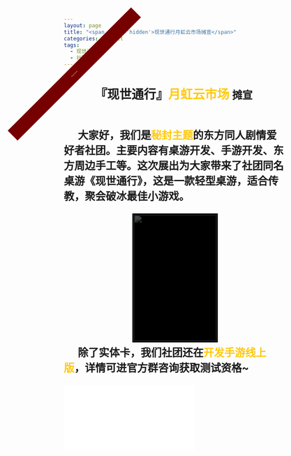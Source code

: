 ```yaml
---
layout: page
title: "<span class='hidden'>现世通行月虹云市场摊宣</span>"
categories: default
tags: 
  - 现世通行	
  - 社团简介
---
```


<style>
.hidden{display: none;}
.title {text-align: center; }
.strong1 {font-style: normal; color: #ffc90b; }
.para { font-size: 1.5rem; font-weight: bold; }
.para .start {display: inline-block; width:2rem;}
.work1 {width: 100%; height: 20rem;}


#top{width:100%;height:139px;float:left;background:url(images/top.jpg) no-repeat center;position:relative;}

#top .small{width:634px;height:56px;position:absolute;top:56px;left:50%;display:inline;margin:0 0 0 -310px;}

#top .small ul{margin:0;padding:0px;}

#top .small li{width:65px;height:48px;float:left;border:1px solid #000;display:inline;margin:3px 0 0 3px;padding:0px;filter:alpha(opacity=40);opacity:0.4;cursor:pointer;}

#top .small li.hove{filter:alpha(opacity=100);opacity:1;}

#box{width:100%;height:300px;float:left;background:url(images/banna.jpg) no-repeat center;overflow:hidden;position:relative;}

#box .bg{width:100%;height:290px;background:#000;filter:alpha(opacity=70); opacity:0.7; position:absolute; top:132px; left:0px;}

#list{width:1004px;height:446px;position:absolute;top:0px;left:50%;display:inline;margin-left:-502px;}

#list ul {margin:0px;padding:0px; float:left;}

#list li{width:100px;border:3px solid #000;position:absolute;list-style-type:none;overflow:hidden;cursor:pointer;}

#list li img{width:100%;height:100%;vertical-align:top;}

#list li div{width:100%;height:100%;background:#000;filter:alpha(opacity=70); opacity:0.7; position:absolute; z-index:1; top:0px; left:0px;}

#list li .b_tit{width:100%;height:80px;position:absolute; z-index:1; bottom:-100%; left:0px;margin:0px;padding:0px;}

#list li .opacity{width:100%;height:80px;background:#000;filter:alpha(opacity=80); opacity:0.8; position:absolute; z-index:1; bottom:0px; left:0px;}

#list li .tit{width:98%;height:80px;padding:0 10px;position:absolute; z-index:2; bottom:0px; left:0px;}

#list li .tit span{width:100%;height:30px;font-weight:normal;float:left;text-align:left;line-height:30px;color:#fff;border-bottom:1px solid #2f2f2c;margin:0px;padding:0px;}

#list li .tit span em{color:#ba0707;font-style:normal;float:none;}

#list li .tit em{color:#fff;line-height:25px;float:left;margin:0px;padding:5px 0;font-style:normal;}

#list a{width:39px;height:80px;background:url(images/btn.png) no-repeat;text-decoration:none;position:absolute;z-index:20;top:190px;}

#list a.prev{background-position:0 0; left:-54px;}

#list a.next{background-position:-39px 0; right:-100px;}

#bottom{width:100%;height:200px;float:left;background:url(images/bottom.jpg) no-repeat center;position:relative;}

#bottom .title{width:100%;height:60px;line-height:60px;color:#fff;text-align:center;position:absolute;left:0px;bottom:0px;font-family:Verdana;}

#bottom .title a{background:#666666;text-decoration:none;color:#fff; padding:3px 5px;}

article.post {overflow: hidden;}
.tips {
   height: 2rem;
    width: 25rem;
    background: #760000; color: white;
    position: absolute;
    transform: rotate(-45deg);
    left: -11rem;
    top: -1rem;
    text-align: center;
    line-height: 2rem; font-size: .17rem;: 
}

</style>

<div style="height: 0px; position: relative">
<div class="tips">2021年12月11日</div>
</div>

<header class="post-header">
<h1 class='post-title'>『现世通行』<i class='strong1'>月虹云市场</i>   <small>摊宣</small></h1>
</header>

<p class='para'><i class='start'></i>大家好，我们是<i class='strong1'>秘封主题</i>的东方同人剧情爱好者社团。主要内容有桌游开发、手游开发、东方周边手工等。这次展出为大家带来了社团同名桌游《现世通行》，这是一款轻型桌游，适合传教，聚会破冰最佳小游戏。</p>

<div id="top" style='display: none;'>
	<div class="small">
    	<ul>
        	<li class="" style="opacity: 0.4;"><img src="./images/01.jpg"></li>
            <li class="" style="opacity: 0.4;"><img src="./images/02.jpg"></li>
            <li style="opacity: 0.4;" class=""><img src="./images/03.jpg"></li>
            <li style="opacity: 0.4;" class=""><img src="./images/04.jpg"></li>
            <li style="opacity: 0.4;" class=""><img src="./images/05.jpg"></li>
            <li style="opacity: 1;" class="hove"><img src="./images/06.jpg"></li>
            <li style="opacity: 0.4;" class=""><img src="./images/07.jpg"></li>
            <li style="opacity: 0.4;" class=""><img src="./images/08.jpg"></li>
            <li style="opacity: 0.4;" class=""><img src="./images/09.jpg"></li>
        </ul>
    </div>
</div>
<div id='box'>
<div id="list">
        <ul>
            <li style="width: 190px; height: 290px; top: 0px; left: 407px; z-index: 6;" class="">
                <img src="https://static-yz-cdn.c-t.work/QN_FOG_cowtransfer-file-ef74097b-d302-4c2b-937c-d398127aeba4%252FTX.jpg?t-s=eyJ0eXAiOiJKV1QiLCJhbGciOiJIUzI1NiJ9.eyJndWlkK3RpbWVzdGFtcCI6Imlsb3ZlY293dHJhbnNmZXIyMDIxXzE2Mzg1NzkxOTI4NzAifQ.uN5Tfh84zFkx5yN23oj-B2pdGGgk4MPIFHNZjVrw9hM&t-c=eyJ0eXAiOiJKV1QiLCJhbGciOiJIUzI1NiJ9.eyJndWlkK3RpbWVzdGFtcCI6IjIwMjF8MTJ8NHw4In0.zxHBtSl4JO_yqclUdA48uwMT1ESTujhf8x6Te5_F5bshttps://static-yz-cdn.c-t.work/QN_FOG_cowtransfer-file-ef74097b-d302-4c2b-937c-d398127aeba4%252FTX.jpg?t-s=eyJ0eXAiOiJKV1QiLCJhbGciOiJIUzI1NiJ9.eyJndWlkK3RpbWVzdGFtcCI6Imlsb3ZlY293dHJhbnNmZXIyMDIxXzE2Mzg1NzkxOTI4NzAifQ.uN5Tfh84zFkx5yN23oj-B2pdGGgk4MPIFHNZjVrw9hM&t-c=eyJ0eXAiOiJKV1QiLCJhbGciOiJIUzI1NiJ9.eyJndWlkK3RpbWVzdGFtcCI6IjIwMjF8MTJ8NHw4In0.zxHBtSl4JO_yqclUdA48uwMT1ESTujhf8x6Te5_F5bs&user=38be7746-59c9-4f54-992f-49f81d1dce0e&ut=0&rt=0&rk=ff_515b8b2e-5f4d-4030-a5b0-28f30550de31&owner=38be7746-59c9-4f54-992f-49f81d1dce0e&tid=5facbf61-4adb-4f3b-8097-06616eb7daf1&batch=1638579192845&attname=TX.jpg">
                <div style="opacity: 0.75;"></div>
                <p class="b_tit" style="bottom: -120px;">
                    <span class="opacity"></span>
                    <span class="tit">
                        <span>通行</span>
                        <em>通行异变，需要城管的帮助才能解除，否则将被通行出幻想乡</em>
                    </span>
                </p>
            </li>
            <li style="width: 190px; height: 290px; top: 0px; left: 407px; z-index: 4;" class="">
                <img src="https://static-yz-cdn.c-t.work/QN_FOG_cowtransfer-file-3f610575-d0ac-4f2b-a125-a300b1af3101%252FCG.jpg?t-s=eyJ0eXAiOiJKV1QiLCJhbGciOiJIUzI1NiJ9.eyJndWlkK3RpbWVzdGFtcCI6Imlsb3ZlY293dHJhbnNmZXIyMDIxXzE2Mzg1NzkyNjY2NjgifQ.zHQrEAa03SXp_BUd7pbEIAIr4IZlMso17jmYaW_RRBg&t-c=eyJ0eXAiOiJKV1QiLCJhbGciOiJIUzI1NiJ9.eyJndWlkK3RpbWVzdGFtcCI6IjIwMjF8MTJ8NHw4In0.zxHBtSl4JO_yqclUdA48uwMT1ESTujhf8x6Te5_F5bshttps://static-yz-cdn.c-t.work/QN_FOG_cowtransfer-file-3f610575-d0ac-4f2b-a125-a300b1af3101%252FCG.jpg?t-s=eyJ0eXAiOiJKV1QiLCJhbGciOiJIUzI1NiJ9.eyJndWlkK3RpbWVzdGFtcCI6Imlsb3ZlY293dHJhbnNmZXIyMDIxXzE2Mzg1NzkyNjY2NjgifQ.zHQrEAa03SXp_BUd7pbEIAIr4IZlMso17jmYaW_RRBg&t-c=eyJ0eXAiOiJKV1QiLCJhbGciOiJIUzI1NiJ9.eyJndWlkK3RpbWVzdGFtcCI6IjIwMjF8MTJ8NHw4In0.zxHBtSl4JO_yqclUdA48uwMT1ESTujhf8x6Te5_F5bs&user=38be7746-59c9-4f54-992f-49f81d1dce0e&ut=0&rt=0&rk=ff_8c6a929d-54a4-4906-95bb-0c43d5d4c5a7&owner=38be7746-59c9-4f54-992f-49f81d1dce0e&tid=84651c49-90ab-4878-9c37-06f88aa6f452&batch=1638579266625&attname=CG.jpg">
                <div style="opacity: 0.75;"></div>
                <p class="b_tit">
                    <span class="opacity"></span>
                    <span class="tit">
                        <span>城管</span>
                        <em>悬赏：6千万（阿拉巴斯坦事件）→1亿2000万（司法岛事件）</em>
                    </span>
                </p>
            </li>
            <li style="width: 190px; height: 290px; top: 0px; left: 407px; z-index: 2;" class="">
                <img src="https://static-yz-cdn.c-t.work/QN_FOG_cowtransfer-file-0d668249-1c38-4ad0-b6e0-59d9acb546b4%252FCD.jpg?t-s=eyJ0eXAiOiJKV1QiLCJhbGciOiJIUzI1NiJ9.eyJndWlkK3RpbWVzdGFtcCI6Imlsb3ZlY293dHJhbnNmZXIyMDIxXzE2Mzg1NzkzMjEzMzEifQ.j4YDgi1Y6OqhSpHNz_Vnd-3CmSv4rZ9umMC85CqIZvM&t-c=eyJ0eXAiOiJKV1QiLCJhbGciOiJIUzI1NiJ9.eyJndWlkK3RpbWVzdGFtcCI6IjIwMjF8MTJ8NHw4In0.zxHBtSl4JO_yqclUdA48uwMT1ESTujhf8x6Te5_F5bshttps://static-yz-cdn.c-t.work/QN_FOG_cowtransfer-file-0d668249-1c38-4ad0-b6e0-59d9acb546b4%252FCD.jpg?t-s=eyJ0eXAiOiJKV1QiLCJhbGciOiJIUzI1NiJ9.eyJndWlkK3RpbWVzdGFtcCI6Imlsb3ZlY293dHJhbnNmZXIyMDIxXzE2Mzg1NzkzMjEzMzEifQ.j4YDgi1Y6OqhSpHNz_Vnd-3CmSv4rZ9umMC85CqIZvM&t-c=eyJ0eXAiOiJKV1QiLCJhbGciOiJIUzI1NiJ9.eyJndWlkK3RpbWVzdGFtcCI6IjIwMjF8MTJ8NHw4In0.zxHBtSl4JO_yqclUdA48uwMT1ESTujhf8x6Te5_F5bs&user=38be7746-59c9-4f54-992f-49f81d1dce0e&ut=0&rt=0&rk=ff_1d6a5828-d247-402a-af1e-30951b405b24&owner=38be7746-59c9-4f54-992f-49f81d1dce0e&tid=e73d5fc9-6102-448e-9efb-9193d44e8dcc&batch=1638579321306&attname=CD.jpg">
                <div style="opacity: 0.75;"></div>
                <p class="b_tit" style="bottom: -120px; ">
                    <span class="opacity"></span>
                    <span class="tit">
                        <span>抽底</span>
                        <span>悬赏：1600万（司法岛事件）</span>
                    </span>
                </p>
            </li>
            <li style="width: 190px; height: 290px; top: 0px; left: 407px;z-index: 2;" class="">
                <img src="https://static-yz-cdn.c-t.work/QN_FOG_cowtransfer-file-96cc1fc3-1fac-422f-86a2-24e7610ac3a6%252FCL.jpg?t-s=eyJ0eXAiOiJKV1QiLCJhbGciOiJIUzI1NiJ9.eyJndWlkK3RpbWVzdGFtcCI6Imlsb3ZlY293dHJhbnNmZXIyMDIxXzE2Mzg1NzkzNDU2OTAifQ.ExIAfEI5Hz1tfXT3aE9K4p8twchYcJVGTNE6jiFVia4&t-c=eyJ0eXAiOiJKV1QiLCJhbGciOiJIUzI1NiJ9.eyJndWlkK3RpbWVzdGFtcCI6IjIwMjF8MTJ8NHw4In0.zxHBtSl4JO_yqclUdA48uwMT1ESTujhf8x6Te5_F5bshttps://static-yz-cdn.c-t.work/QN_FOG_cowtransfer-file-96cc1fc3-1fac-422f-86a2-24e7610ac3a6%252FCL.jpg?t-s=eyJ0eXAiOiJKV1QiLCJhbGciOiJIUzI1NiJ9.eyJndWlkK3RpbWVzdGFtcCI6Imlsb3ZlY293dHJhbnNmZXIyMDIxXzE2Mzg1NzkzNDU2OTAifQ.ExIAfEI5Hz1tfXT3aE9K4p8twchYcJVGTNE6jiFVia4&t-c=eyJ0eXAiOiJKV1QiLCJhbGciOiJIUzI1NiJ9.eyJndWlkK3RpbWVzdGFtcCI6IjIwMjF8MTJ8NHw4In0.zxHBtSl4JO_yqclUdA48uwMT1ESTujhf8x6Te5_F5bs&user=38be7746-59c9-4f54-992f-49f81d1dce0e&ut=0&rt=0&rk=ff_66dc8fc6-3568-4fad-9e6e-82580addfde2&owner=38be7746-59c9-4f54-992f-49f81d1dce0e&tid=5b750d46-f1b1-45c3-b8ff-e95f3fc0e12f&batch=1638579345657&attname=CL.jpg">
                <div style="opacity: 0.75;"></div>
                <p class="b_tit" style="bottom: -120px;">
                    <span class="opacity"></span>
                    <span class="tit">
                        <span>重连</span>
                        <em>悬赏：3000万（司法岛事件）</em>
                    </span>
                </p>
            </li>
            <li style="width: 190px; height: 290px; top: 0px; left: 407px;z-index: 4;" class="">
                <img src="https://static-yz-cdn.c-t.work/QN_FOG_cowtransfer-file-d8b5fa51-247a-47ec-8264-2ad33aebf39e%252FJZ4.jpg?t-s=eyJ0eXAiOiJKV1QiLCJhbGciOiJIUzI1NiJ9.eyJndWlkK3RpbWVzdGFtcCI6Imlsb3ZlY293dHJhbnNmZXIyMDIxXzE2Mzg1NzkzODM4MjUifQ.Y8Qr5S-s8yYu0xmQHh0beS3yvkef6nI7C5pYW8QthcM&t-c=eyJ0eXAiOiJKV1QiLCJhbGciOiJIUzI1NiJ9.eyJndWlkK3RpbWVzdGFtcCI6IjIwMjF8MTJ8NHw4In0.zxHBtSl4JO_yqclUdA48uwMT1ESTujhf8x6Te5_F5bshttps://static-yz-cdn.c-t.work/QN_FOG_cowtransfer-file-d8b5fa51-247a-47ec-8264-2ad33aebf39e%252FJZ4.jpg?t-s=eyJ0eXAiOiJKV1QiLCJhbGciOiJIUzI1NiJ9.eyJndWlkK3RpbWVzdGFtcCI6Imlsb3ZlY293dHJhbnNmZXIyMDIxXzE2Mzg1NzkzODM4MjUifQ.Y8Qr5S-s8yYu0xmQHh0beS3yvkef6nI7C5pYW8QthcM&t-c=eyJ0eXAiOiJKV1QiLCJhbGciOiJIUzI1NiJ9.eyJndWlkK3RpbWVzdGFtcCI6IjIwMjF8MTJ8NHw4In0.zxHBtSl4JO_yqclUdA48uwMT1ESTujhf8x6Te5_F5bs&user=38be7746-59c9-4f54-992f-49f81d1dce0e&ut=0&rt=0&rk=ff_94cab4fe-b0ad-48ab-8312-e758dc4e5ae9&owner=38be7746-59c9-4f54-992f-49f81d1dce0e&tid=4284294e-725a-445f-a181-e0f5096f9ae7&batch=1638579383800&attname=JZ4.jpg">
                <div style="opacity: 0.75;"></div>
                <p class="b_tit" style="bottom: -120px; ">
                    <span class="opacity"></span>
                    <span class="tit">
                        <span>香吉士<em>&nbsp;&nbsp;&nbsp;&nbsp;草帽海贼团【厨师】</em></span>
                        <em>悬赏：7700万（司法岛事件）</em>
                    </span>
                </p>
            </li>
            <li style="width: 190px; height: 290px; top: 0px; left: 407px; z-index: 6;" class="">
                <img src="https://static-yz-cdn.c-t.work/QN_FOG_cowtransfer-file-2ef7c07d-7f6e-4c80-bfcd-09f8248478ef%252FLG.jpg?t-s=eyJ0eXAiOiJKV1QiLCJhbGciOiJIUzI1NiJ9.eyJndWlkK3RpbWVzdGFtcCI6Imlsb3ZlY293dHJhbnNmZXIyMDIxXzE2Mzg1Nzk0MDkwNzEifQ.YcUp4H8RroB39qjirMjb8119RZSLulVaBp6A-KnkN-s&t-c=eyJ0eXAiOiJKV1QiLCJhbGciOiJIUzI1NiJ9.eyJndWlkK3RpbWVzdGFtcCI6IjIwMjF8MTJ8NHw4In0.zxHBtSl4JO_yqclUdA48uwMT1ESTujhf8x6Te5_F5bshttps://static-yz-cdn.c-t.work/QN_FOG_cowtransfer-file-2ef7c07d-7f6e-4c80-bfcd-09f8248478ef%252FLG.jpg?t-s=eyJ0eXAiOiJKV1QiLCJhbGciOiJIUzI1NiJ9.eyJndWlkK3RpbWVzdGFtcCI6Imlsb3ZlY293dHJhbnNmZXIyMDIxXzE2Mzg1Nzk0MDkwNzEifQ.YcUp4H8RroB39qjirMjb8119RZSLulVaBp6A-KnkN-s&t-c=eyJ0eXAiOiJKV1QiLCJhbGciOiJIUzI1NiJ9.eyJndWlkK3RpbWVzdGFtcCI6IjIwMjF8MTJ8NHw4In0.zxHBtSl4JO_yqclUdA48uwMT1ESTujhf8x6Te5_F5bs&user=38be7746-59c9-4f54-992f-49f81d1dce0e&ut=0&rt=0&rk=ff_44d1eae2-ddca-46bc-8669-74d41e449bf5&owner=38be7746-59c9-4f54-992f-49f81d1dce0e&tid=762f6da2-40b4-4035-8fe5-0b0df4d9c330&batch=1638579409047&attname=LG.jpg">
                <div style="opacity: 0.75;"></div>
                <p class="b_tit" style="bottom: -120px;">
                    <span class="opacity"></span>
                    <span class="tit">
                        <span>托尼托尼·乔巴<em>&nbsp;&nbsp;&nbsp;&nbsp;草帽海贼团【船医】</em></span>
                        <em>恶魔果实：动物系人人果实<br>悬赏：50贝利（司法岛事件）</em>
                    </span>
                </p>
            </li>
            <li style="width: 190px; height: 290px; top: 0px; left: 407px; z-index: 8;" class="">
                <img src="https://static-yz-cdn.c-t.work/QN_FOG_cowtransfer-file-b049bc19-c12e-4989-9574-c3d65ddac596%252FQY.jpg?t-s=eyJ0eXAiOiJKV1QiLCJhbGciOiJIUzI1NiJ9.eyJndWlkK3RpbWVzdGFtcCI6Imlsb3ZlY293dHJhbnNmZXIyMDIxXzE2Mzg1Nzk0MzU2OTQifQ.zaWl7jVmCDB-HBLoAgfeWQUArEEhKgDksxu8CaGN2Ow&t-c=eyJ0eXAiOiJKV1QiLCJhbGciOiJIUzI1NiJ9.eyJndWlkK3RpbWVzdGFtcCI6IjIwMjF8MTJ8NHw4In0.zxHBtSl4JO_yqclUdA48uwMT1ESTujhf8x6Te5_F5bshttps://static-yz-cdn.c-t.work/QN_FOG_cowtransfer-file-b049bc19-c12e-4989-9574-c3d65ddac596%252FQY.jpg?t-s=eyJ0eXAiOiJKV1QiLCJhbGciOiJIUzI1NiJ9.eyJndWlkK3RpbWVzdGFtcCI6Imlsb3ZlY293dHJhbnNmZXIyMDIxXzE2Mzg1Nzk0MzU2OTQifQ.zaWl7jVmCDB-HBLoAgfeWQUArEEhKgDksxu8CaGN2Ow&t-c=eyJ0eXAiOiJKV1QiLCJhbGciOiJIUzI1NiJ9.eyJndWlkK3RpbWVzdGFtcCI6IjIwMjF8MTJ8NHw4In0.zxHBtSl4JO_yqclUdA48uwMT1ESTujhf8x6Te5_F5bs&user=38be7746-59c9-4f54-992f-49f81d1dce0e&ut=0&rt=0&rk=ff_418324c4-0fd9-4d80-a01a-f75d8e5f1260&owner=38be7746-59c9-4f54-992f-49f81d1dce0e&tid=89ffd56f-61e8-4d44-a0a4-df0e449c8593&batch=1638579435669&attname=QY.jpg">
                <div style="opacity: 0.75;"></div>
                <p class="b_tit" style="bottom: -120px;">
                    <span class="opacity"></span>
                    <span class="tit">
                        <span>弗兰奇<em>&nbsp;&nbsp;&nbsp;&nbsp;草帽海贼团【船匠】</em></span>
                        <em>悬赏：2900万贝利（司法岛事件）</em>
                    </span>
                </p>
            </li>
            <li style="width: 190px; height: 290px; top: 0px; left: 407px;z-index: 10;" class="hove">
                <img src="https://static-yz-cdn.c-t.work/QN_FOG_cowtransfer-file-1b722d5a-82e3-46bc-9f41-96f52da9ba91%252FNZ.jpg?t-s=eyJ0eXAiOiJKV1QiLCJhbGciOiJIUzI1NiJ9.eyJndWlkK3RpbWVzdGFtcCI6Imlsb3ZlY293dHJhbnNmZXIyMDIxXzE2Mzg1Nzk0NjM0MzEifQ.IHypo1wq9MbBWzBD0wP5HJF6_xaWXUyFnS30yufnl1M&t-c=eyJ0eXAiOiJKV1QiLCJhbGciOiJIUzI1NiJ9.eyJndWlkK3RpbWVzdGFtcCI6IjIwMjF8MTJ8NHw4In0.zxHBtSl4JO_yqclUdA48uwMT1ESTujhf8x6Te5_F5bshttps://static-yz-cdn.c-t.work/QN_FOG_cowtransfer-file-1b722d5a-82e3-46bc-9f41-96f52da9ba91%252FNZ.jpg?t-s=eyJ0eXAiOiJKV1QiLCJhbGciOiJIUzI1NiJ9.eyJndWlkK3RpbWVzdGFtcCI6Imlsb3ZlY293dHJhbnNmZXIyMDIxXzE2Mzg1Nzk0NjM0MzEifQ.IHypo1wq9MbBWzBD0wP5HJF6_xaWXUyFnS30yufnl1M&t-c=eyJ0eXAiOiJKV1QiLCJhbGciOiJIUzI1NiJ9.eyJndWlkK3RpbWVzdGFtcCI6IjIwMjF8MTJ8NHw4In0.zxHBtSl4JO_yqclUdA48uwMT1ESTujhf8x6Te5_F5bs&user=38be7746-59c9-4f54-992f-49f81d1dce0e&ut=0&rt=0&rk=ff_3b85aee4-7cfc-4735-8c19-55f7cee5512d&owner=38be7746-59c9-4f54-992f-49f81d1dce0e&tid=1f4efa8d-5900-43cd-b1cd-9a07397036dd&batch=1638579463395&attname=NZ.jpg">
                <div></div>
                <p class="b_tit" style="bottom: -120px;">
                    <span class="opacity"></span>
                    <span class="tit">
                        <span>布鲁克<em>&nbsp;&nbsp;&nbsp;&nbsp;草帽海贼团【音乐家】</em></span>
                        <em>恶魔果实：超人系黄泉果实<br>悬赏：3300万贝利</em>
                    </span>
                </p>
            </li>
            <li style="width: 190px; height: 290px; top: 0px; left: 407px;z-index: 8;" class="">
                <img src="https://static-yz-cdn.c-t.work/QN_FOG_cowtransfer-file-4f06db89-446e-4c9e-bc24-d271d0e15cd0%252FCP.jpg?t-s=eyJ0eXAiOiJKV1QiLCJhbGciOiJIUzI1NiJ9.eyJndWlkK3RpbWVzdGFtcCI6Imlsb3ZlY293dHJhbnNmZXIyMDIxXzE2Mzg1Nzk0ODkxNjYifQ.pvli7s72u6OziVvOOTnRDGl9i6HZ6_Dg5oAVfPsbXkc&t-c=eyJ0eXAiOiJKV1QiLCJhbGciOiJIUzI1NiJ9.eyJndWlkK3RpbWVzdGFtcCI6IjIwMjF8MTJ8NHw4In0.zxHBtSl4JO_yqclUdA48uwMT1ESTujhf8x6Te5_F5bshttps://static-yz-cdn.c-t.work/QN_FOG_cowtransfer-file-4f06db89-446e-4c9e-bc24-d271d0e15cd0%252FCP.jpg?t-s=eyJ0eXAiOiJKV1QiLCJhbGciOiJIUzI1NiJ9.eyJndWlkK3RpbWVzdGFtcCI6Imlsb3ZlY293dHJhbnNmZXIyMDIxXzE2Mzg1Nzk0ODkxNjYifQ.pvli7s72u6OziVvOOTnRDGl9i6HZ6_Dg5oAVfPsbXkc&t-c=eyJ0eXAiOiJKV1QiLCJhbGciOiJIUzI1NiJ9.eyJndWlkK3RpbWVzdGFtcCI6IjIwMjF8MTJ8NHw4In0.zxHBtSl4JO_yqclUdA48uwMT1ESTujhf8x6Te5_F5bs&user=38be7746-59c9-4f54-992f-49f81d1dce0e&ut=0&rt=0&rk=ff_164708d3-ff8d-457b-8e9e-1b0c23b178e9&owner=38be7746-59c9-4f54-992f-49f81d1dce0e&tid=0bf49530-b169-43fd-bbca-e4aae69d5fa3&batch=1638579489141&attname=CP.jpg">
                <div></div>
                <p class="b_tit" style="bottom: -120px;">
                    <span class="opacity"></span>
                    <span class="tit">
                        <span>妮可·罗宾<em>&nbsp;&nbsp;&nbsp;&nbsp;草帽海贼团【考古学家】</em></span>
                        <em>恶魔果实：超人系花花果实<br>悬赏：7900万贝利（奥哈拉事件）→8000万贝利（司法岛事件）</em>
                    </span>
                </p>
            </li>
        </ul>
        <a href="javascript:;" class="prev"></a>
        <a href="javascript:;" class="next"></a>
    </div>
</div>

<audio id="sounds"></audio> 

<script>
var audioSource = [
"https://static-yz-cdn.c-t.work/QN_FOG_cowtransfer-file-80f18b95-0494-4bf3-9750-2e8de10fc43b%252F%25E7%2581%25B5%25E6%25A2%25A6%25E6%2597%25A5%25E5%25B8%25B801.wav?t-s=eyJ0eXAiOiJKV1QiLCJhbGciOiJIUzI1NiJ9.eyJndWlkK3RpbWVzdGFtcCI6Imlsb3ZlY293dHJhbnNmZXIyMDIxXzE2Mzg1Nzk1NTM3MzAifQ.bYtM_Dtiq32IjqcKJE4OBsAFa7vhfHoubMhfWTsjnu4&t-c=eyJ0eXAiOiJKV1QiLCJhbGciOiJIUzI1NiJ9.eyJndWlkK3RpbWVzdGFtcCI6IjIwMjF8MTJ8NHw4In0.zxHBtSl4JO_yqclUdA48uwMT1ESTujhf8x6Te5_F5bshttps://static-yz-cdn.c-t.work/QN_FOG_cowtransfer-file-80f18b95-0494-4bf3-9750-2e8de10fc43b%252F%25E7%2581%25B5%25E6%25A2%25A6%25E6%2597%25A5%25E5%25B8%25B801.wav?t-s=eyJ0eXAiOiJKV1QiLCJhbGciOiJIUzI1NiJ9.eyJndWlkK3RpbWVzdGFtcCI6Imlsb3ZlY293dHJhbnNmZXIyMDIxXzE2Mzg1Nzk1NTM3MzAifQ.bYtM_Dtiq32IjqcKJE4OBsAFa7vhfHoubMhfWTsjnu4&t-c=eyJ0eXAiOiJKV1QiLCJhbGciOiJIUzI1NiJ9.eyJndWlkK3RpbWVzdGFtcCI6IjIwMjF8MTJ8NHw4In0.zxHBtSl4JO_yqclUdA48uwMT1ESTujhf8x6Te5_F5bs&user=38be7746-59c9-4f54-992f-49f81d1dce0e&ut=0&rt=0&rk=ff_95b52bb1-5bc1-4889-8f3d-5221bd1b5778&owner=38be7746-59c9-4f54-992f-49f81d1dce0e&tid=5b7df09f-ffbf-4c72-ace9-cee80c4714d0&batch=1638579553706&attname=%E7%81%B5%E6%A2%A6%E6%97%A5%E5%B8%B801.wav",	// 通行
"https://static-yz-cdn.c-t.work/QN_FOG_cowtransfer-file-3ca56a32-fc51-478b-bfc0-7e4ce83b07bd%252F%25E5%259F%258E%25E7%25AE%25A1.wav?t-s=eyJ0eXAiOiJKV1QiLCJhbGciOiJIUzI1NiJ9.eyJndWlkK3RpbWVzdGFtcCI6Imlsb3ZlY293dHJhbnNmZXIyMDIxXzE2Mzg1Nzk1ODI0NDEifQ.BdCwKHVQcd24GwJFi_TgMGSTI9dhCAg5dUzLKOespUQ&t-c=eyJ0eXAiOiJKV1QiLCJhbGciOiJIUzI1NiJ9.eyJndWlkK3RpbWVzdGFtcCI6IjIwMjF8MTJ8NHw4In0.zxHBtSl4JO_yqclUdA48uwMT1ESTujhf8x6Te5_F5bshttps://static-yz-cdn.c-t.work/QN_FOG_cowtransfer-file-3ca56a32-fc51-478b-bfc0-7e4ce83b07bd%252F%25E5%259F%258E%25E7%25AE%25A1.wav?t-s=eyJ0eXAiOiJKV1QiLCJhbGciOiJIUzI1NiJ9.eyJndWlkK3RpbWVzdGFtcCI6Imlsb3ZlY293dHJhbnNmZXIyMDIxXzE2Mzg1Nzk1ODI0NDEifQ.BdCwKHVQcd24GwJFi_TgMGSTI9dhCAg5dUzLKOespUQ&t-c=eyJ0eXAiOiJKV1QiLCJhbGciOiJIUzI1NiJ9.eyJndWlkK3RpbWVzdGFtcCI6IjIwMjF8MTJ8NHw4In0.zxHBtSl4JO_yqclUdA48uwMT1ESTujhf8x6Te5_F5bs&user=38be7746-59c9-4f54-992f-49f81d1dce0e&ut=0&rt=0&rk=ff_459df6e0-7125-4061-8474-36f939ff075d&owner=38be7746-59c9-4f54-992f-49f81d1dce0e&tid=eadfc9ce-bb43-440c-b092-d2c13ab0121f&batch=1638579582416&attname=%E5%9F%8E%E7%AE%A1.wav", // 城管
"https://static-yz-cdn.c-t.work/QN_FOG_cowtransfer-file-09fea073-622c-469e-8852-56c959445528%252F%25E6%258A%25BD%25E5%25BA%2595.wav?t-s=eyJ0eXAiOiJKV1QiLCJhbGciOiJIUzI1NiJ9.eyJndWlkK3RpbWVzdGFtcCI6Imlsb3ZlY293dHJhbnNmZXIyMDIxXzE2Mzg1Nzk2MjEwMjYifQ.BzIgA0QnUy9K3CzW_DCTYGRizabTnxNf0dfmbND062o&t-c=eyJ0eXAiOiJKV1QiLCJhbGciOiJIUzI1NiJ9.eyJndWlkK3RpbWVzdGFtcCI6IjIwMjF8MTJ8NHw5In0.K1OZOiusdbjbkr-rkvP9NptogDz-ZyDk5w7RyMGh00khttps://static-yz-cdn.c-t.work/QN_FOG_cowtransfer-file-09fea073-622c-469e-8852-56c959445528%252F%25E6%258A%25BD%25E5%25BA%2595.wav?t-s=eyJ0eXAiOiJKV1QiLCJhbGciOiJIUzI1NiJ9.eyJndWlkK3RpbWVzdGFtcCI6Imlsb3ZlY293dHJhbnNmZXIyMDIxXzE2Mzg1Nzk2MjEwMjYifQ.BzIgA0QnUy9K3CzW_DCTYGRizabTnxNf0dfmbND062o&t-c=eyJ0eXAiOiJKV1QiLCJhbGciOiJIUzI1NiJ9.eyJndWlkK3RpbWVzdGFtcCI6IjIwMjF8MTJ8NHw5In0.K1OZOiusdbjbkr-rkvP9NptogDz-ZyDk5w7RyMGh00k&user=38be7746-59c9-4f54-992f-49f81d1dce0e&ut=0&rt=0&rk=ff_bf367f2d-2a6b-4eb2-a7ea-592e580a962b&owner=38be7746-59c9-4f54-992f-49f81d1dce0e&tid=5409df9e-f21a-476e-98d0-b123f2cc39e3&batch=1638579621002&attname=%E6%8A%BD%E5%BA%95.wav", // 抽底
"https://static-yz-cdn.c-t.work/QN_FOG_cowtransfer-file-da4102ee-f57d-45ce-8e8f-0892ec952da9%252F%25E9%2587%258D%25E8%25BF%259E.wav?t-s=eyJ0eXAiOiJKV1QiLCJhbGciOiJIUzI1NiJ9.eyJndWlkK3RpbWVzdGFtcCI6Imlsb3ZlY293dHJhbnNmZXIyMDIxXzE2Mzg1Nzk2NTA1NTIifQ.BY1gsIMMzoQKPEVs8rBoBhh37pyltc0Cj3m4P5fFFA8&t-c=eyJ0eXAiOiJKV1QiLCJhbGciOiJIUzI1NiJ9.eyJndWlkK3RpbWVzdGFtcCI6IjIwMjF8MTJ8NHw5In0.K1OZOiusdbjbkr-rkvP9NptogDz-ZyDk5w7RyMGh00khttps://static-yz-cdn.c-t.work/QN_FOG_cowtransfer-file-da4102ee-f57d-45ce-8e8f-0892ec952da9%252F%25E9%2587%258D%25E8%25BF%259E.wav?t-s=eyJ0eXAiOiJKV1QiLCJhbGciOiJIUzI1NiJ9.eyJndWlkK3RpbWVzdGFtcCI6Imlsb3ZlY293dHJhbnNmZXIyMDIxXzE2Mzg1Nzk2NTA1NTIifQ.BY1gsIMMzoQKPEVs8rBoBhh37pyltc0Cj3m4P5fFFA8&t-c=eyJ0eXAiOiJKV1QiLCJhbGciOiJIUzI1NiJ9.eyJndWlkK3RpbWVzdGFtcCI6IjIwMjF8MTJ8NHw5In0.K1OZOiusdbjbkr-rkvP9NptogDz-ZyDk5w7RyMGh00k&user=38be7746-59c9-4f54-992f-49f81d1dce0e&ut=0&rt=0&rk=ff_ddcb96fb-9130-4d62-a622-1b52c96bc989&owner=38be7746-59c9-4f54-992f-49f81d1dce0e&tid=e2438eb2-47f6-4be9-a692-fb2eb1aa0643&batch=1638579650516&attname=%E9%87%8D%E8%BF%9E.wav", // 重连
"https://static-yz-cdn.c-t.work/QN_FOG_cowtransfer-file-7e46fada-6b86-407f-a18f-a10c8b56539f%252F%25E6%2595%2599%25E4%25B8%25BB.wav?t-s=eyJ0eXAiOiJKV1QiLCJhbGciOiJIUzI1NiJ9.eyJndWlkK3RpbWVzdGFtcCI6Imlsb3ZlY293dHJhbnNmZXIyMDIxXzE2Mzg1Nzk2Nzk2MTgifQ.MIBQq0aSgrviodzCcUiB3zCzFXrnchcwEwrvnMsrVyo&t-c=eyJ0eXAiOiJKV1QiLCJhbGciOiJIUzI1NiJ9.eyJndWlkK3RpbWVzdGFtcCI6IjIwMjF8MTJ8NHw5In0.K1OZOiusdbjbkr-rkvP9NptogDz-ZyDk5w7RyMGh00khttps://static-yz-cdn.c-t.work/QN_FOG_cowtransfer-file-7e46fada-6b86-407f-a18f-a10c8b56539f%252F%25E6%2595%2599%25E4%25B8%25BB.wav?t-s=eyJ0eXAiOiJKV1QiLCJhbGciOiJIUzI1NiJ9.eyJndWlkK3RpbWVzdGFtcCI6Imlsb3ZlY293dHJhbnNmZXIyMDIxXzE2Mzg1Nzk2Nzk2MTgifQ.MIBQq0aSgrviodzCcUiB3zCzFXrnchcwEwrvnMsrVyo&t-c=eyJ0eXAiOiJKV1QiLCJhbGciOiJIUzI1NiJ9.eyJndWlkK3RpbWVzdGFtcCI6IjIwMjF8MTJ8NHw5In0.K1OZOiusdbjbkr-rkvP9NptogDz-ZyDk5w7RyMGh00k&user=38be7746-59c9-4f54-992f-49f81d1dce0e&ut=0&rt=0&rk=ff_e926ddc2-7e27-40d3-ae93-ecfc052043c1&owner=38be7746-59c9-4f54-992f-49f81d1dce0e&tid=fa147e24-0121-489a-8d9a-430eb40b90d1&batch=1638579679593&attname=%E6%95%99%E4%B8%BB.wav", // 教主
"https://static-yz-cdn.c-t.work/QN_FOG_cowtransfer-file-dd823d58-c97f-41ea-9f6e-63964cc87ab7%252F12%25E6%2581%258B%25E6%2581%258B%25E8%25B7%25AF%25E8%25BF%25871.wav?t-s=eyJ0eXAiOiJKV1QiLCJhbGciOiJIUzI1NiJ9.eyJndWlkK3RpbWVzdGFtcCI6Imlsb3ZlY293dHJhbnNmZXIyMDIxXzE2Mzg1Nzk3MDI1NzgifQ.NcMJAh8QGwpGNAneO8c87VX8Yg2NqfhFIlgK7IqHIy8&t-c=eyJ0eXAiOiJKV1QiLCJhbGciOiJIUzI1NiJ9.eyJndWlkK3RpbWVzdGFtcCI6IjIwMjF8MTJ8NHw5In0.K1OZOiusdbjbkr-rkvP9NptogDz-ZyDk5w7RyMGh00khttps://static-yz-cdn.c-t.work/QN_FOG_cowtransfer-file-dd823d58-c97f-41ea-9f6e-63964cc87ab7%252F12%25E6%2581%258B%25E6%2581%258B%25E8%25B7%25AF%25E8%25BF%25871.wav?t-s=eyJ0eXAiOiJKV1QiLCJhbGciOiJIUzI1NiJ9.eyJndWlkK3RpbWVzdGFtcCI6Imlsb3ZlY293dHJhbnNmZXIyMDIxXzE2Mzg1Nzk3MDI1NzgifQ.NcMJAh8QGwpGNAneO8c87VX8Yg2NqfhFIlgK7IqHIy8&t-c=eyJ0eXAiOiJKV1QiLCJhbGciOiJIUzI1NiJ9.eyJndWlkK3RpbWVzdGFtcCI6IjIwMjF8MTJ8NHw5In0.K1OZOiusdbjbkr-rkvP9NptogDz-ZyDk5w7RyMGh00k&user=38be7746-59c9-4f54-992f-49f81d1dce0e&ut=0&rt=0&rk=ff_dfeade3a-7a7f-458c-bc27-1813d30bbca8&owner=38be7746-59c9-4f54-992f-49f81d1dce0e&tid=5dea6680-fa14-47d8-b86c-5612cd95e352&batch=1638579702548&attname=12%E6%81%8B%E6%81%8B%E8%B7%AF%E8%BF%871.wav",  // 路过
"https://static-yz-cdn.c-t.work/QN_FOG_cowtransfer-file-ebcbe93f-3163-4dee-ad62-3b09d108cdf5%252F13%25E5%259C%25B0%25E7%258B%25B1%25E5%25A5%25B3%25E7%25A5%259E.wav?t-s=eyJ0eXAiOiJKV1QiLCJhbGciOiJIUzI1NiJ9.eyJndWlkK3RpbWVzdGFtcCI6Imlsb3ZlY293dHJhbnNmZXIyMDIxXzE2Mzg1Nzk3MjQ3NTgifQ.MHWMp3AQlHplB0ij42ufm4hKmnP2xu1G8ptJyuwyFxI&t-c=eyJ0eXAiOiJKV1QiLCJhbGciOiJIUzI1NiJ9.eyJndWlkK3RpbWVzdGFtcCI6IjIwMjF8MTJ8NHw5In0.K1OZOiusdbjbkr-rkvP9NptogDz-ZyDk5w7RyMGh00khttps://static-yz-cdn.c-t.work/QN_FOG_cowtransfer-file-ebcbe93f-3163-4dee-ad62-3b09d108cdf5%252F13%25E5%259C%25B0%25E7%258B%25B1%25E5%25A5%25B3%25E7%25A5%259E.wav?t-s=eyJ0eXAiOiJKV1QiLCJhbGciOiJIUzI1NiJ9.eyJndWlkK3RpbWVzdGFtcCI6Imlsb3ZlY293dHJhbnNmZXIyMDIxXzE2Mzg1Nzk3MjQ3NTgifQ.MHWMp3AQlHplB0ij42ufm4hKmnP2xu1G8ptJyuwyFxI&t-c=eyJ0eXAiOiJKV1QiLCJhbGciOiJIUzI1NiJ9.eyJndWlkK3RpbWVzdGFtcCI6IjIwMjF8MTJ8NHw5In0.K1OZOiusdbjbkr-rkvP9NptogDz-ZyDk5w7RyMGh00k&user=38be7746-59c9-4f54-992f-49f81d1dce0e&ut=0&rt=0&rk=ff_c0b4447f-c0e2-4bed-92fb-878fbadfa28b&owner=38be7746-59c9-4f54-992f-49f81d1dce0e&tid=53b23188-6d41-4a98-a170-465410acee08&batch=1638579724733&attname=13%E5%9C%B0%E7%8B%B1%E5%A5%B3%E7%A5%9E.wav",  // 强欲
"https://static-yz-cdn.c-t.work/QN_FOG_cowtransfer-file-f0ed06ac-0a59-46b9-bcb7-3ed8f6582a56%252F%25E9%2580%2586%25E8%25BD%25AC.wav?t-s=eyJ0eXAiOiJKV1QiLCJhbGciOiJIUzI1NiJ9.eyJndWlkK3RpbWVzdGFtcCI6Imlsb3ZlY293dHJhbnNmZXIyMDIxXzE2Mzg1Nzk3NjI3NzMifQ.7-4cfyHTJmi1m9S6wkc6bbGrJPJf7nmaL2b-FhJVRUY&t-c=eyJ0eXAiOiJKV1QiLCJhbGciOiJIUzI1NiJ9.eyJndWlkK3RpbWVzdGFtcCI6IjIwMjF8MTJ8NHw5In0.K1OZOiusdbjbkr-rkvP9NptogDz-ZyDk5w7RyMGh00khttps://static-yz-cdn.c-t.work/QN_FOG_cowtransfer-file-f0ed06ac-0a59-46b9-bcb7-3ed8f6582a56%252F%25E9%2580%2586%25E8%25BD%25AC.wav?t-s=eyJ0eXAiOiJKV1QiLCJhbGciOiJIUzI1NiJ9.eyJndWlkK3RpbWVzdGFtcCI6Imlsb3ZlY293dHJhbnNmZXIyMDIxXzE2Mzg1Nzk3NjI3NzMifQ.7-4cfyHTJmi1m9S6wkc6bbGrJPJf7nmaL2b-FhJVRUY&t-c=eyJ0eXAiOiJKV1QiLCJhbGciOiJIUzI1NiJ9.eyJndWlkK3RpbWVzdGFtcCI6IjIwMjF8MTJ8NHw5In0.K1OZOiusdbjbkr-rkvP9NptogDz-ZyDk5w7RyMGh00k&user=38be7746-59c9-4f54-992f-49f81d1dce0e&ut=0&rt=0&rk=ff_00087bc1-603d-4d9c-9594-d2f6a62cbf2e&owner=38be7746-59c9-4f54-992f-49f81d1dce0e&tid=5b83b051-501b-4b4f-9187-d7f2c256d146&batch=1638579762726&attname=%E9%80%86%E8%BD%AC.wav",  // 逆转
"https://static-yz-cdn.c-t.work/QN_FOG_cowtransfer-file-46e1f1de-6948-4cb0-9f8f-87ffdce9e098%252F%25E8%25A3%2581%25E5%2588%25A4.wav?t-s=eyJ0eXAiOiJKV1QiLCJhbGciOiJIUzI1NiJ9.eyJndWlkK3RpbWVzdGFtcCI6Imlsb3ZlY293dHJhbnNmZXIyMDIxXzE2Mzg1Nzk3ODc0NDAifQ.lGMrGe62LBOOZp6zInjCyqlj1A4mLS54wEPenF8n8Qs&t-c=eyJ0eXAiOiJKV1QiLCJhbGciOiJIUzI1NiJ9.eyJndWlkK3RpbWVzdGFtcCI6IjIwMjF8MTJ8NHw5In0.K1OZOiusdbjbkr-rkvP9NptogDz-ZyDk5w7RyMGh00khttps://static-yz-cdn.c-t.work/QN_FOG_cowtransfer-file-46e1f1de-6948-4cb0-9f8f-87ffdce9e098%252F%25E8%25A3%2581%25E5%2588%25A4.wav?t-s=eyJ0eXAiOiJKV1QiLCJhbGciOiJIUzI1NiJ9.eyJndWlkK3RpbWVzdGFtcCI6Imlsb3ZlY293dHJhbnNmZXIyMDIxXzE2Mzg1Nzk3ODc0NDAifQ.lGMrGe62LBOOZp6zInjCyqlj1A4mLS54wEPenF8n8Qs&t-c=eyJ0eXAiOiJKV1QiLCJhbGciOiJIUzI1NiJ9.eyJndWlkK3RpbWVzdGFtcCI6IjIwMjF8MTJ8NHw5In0.K1OZOiusdbjbkr-rkvP9NptogDz-ZyDk5w7RyMGh00k&user=38be7746-59c9-4f54-992f-49f81d1dce0e&ut=0&rt=0&rk=ff_5cd62d17-4601-48e2-97f6-22f4575ef52f&owner=38be7746-59c9-4f54-992f-49f81d1dce0e&tid=cfba9ac1-e68a-4a5e-a6c2-aa2439bed0d9&batch=1638579787416&attname=%E8%A3%81%E5%88%A4.wav"
]
var audio = document.getElementById("sounds");
window.onload = function(){
	var oBut = document.getElementById('list');
	var oTop = document.getElementById('top');
	var oTli = oTop.getElementsByTagName('li');
	var aLi = oBut.getElementsByTagName('li');
	var aA = oBut.getElementsByTagName('a');
	var aP = getClass(oBut, 'b_tit');
	var oSmall = getClass(oTop, 'small')[0];
	var i = iNow = 0;
	var timer = null;
	var aSort = [];
	var w1 = 190, h1 = 290;
	var aPosition = [
					{width:w1,height:h1,top:0,left:(1004 - w1)/2,zIndex:10},
					{width:w1 * 0.8,height:h1*0.8,top:(300 - h1 * 0.8)/2,left:280,zIndex:8},
					{width:w1 * 0.6,height:h1 * 0.6,top:(300 - h1 * 0.6)/2,left:200,zIndex:6},
					{width:w1 * 0.5,height:h1 * 0.5,top:(300 - h1 * 0.5)/2,left:150,zIndex:4},
					{width:w1 * 0.5,height:h1 * 0.5,top:(300 - h1 * 0.5)/2,left:150,zIndex:2},
					{width:w1 * 0.5,height:h1 * 0.5,top:(300 - h1 * 0.5)/2,left:1004-150,zIndex:2},
					{width:w1 * 0.5,height:h1 * 0.5,top:(300 - h1 * 0.5)/2,left:750,zIndex:4},
					{width:w1 * 0.6,height:h1 * 0.6,top:(300 - h1 * 0.6)/2,left:690,zIndex:6},
					{width:w1 * 0.8,height:h1*0.8,top:(300 - h1 * 0.8)/2,left:590,zIndex:8}
		]

	for(i=0;i<oTli.length;i++){
		oTli[i].index = i;
		myAddEvent(oTli[i], 'mouseover', function(){
			startMove(this, {opacity:0});
		})
		myAddEvent(oTli[i], 'mouseout', function(){
			if(this.className != 'hove')startMove(this, {opacity:40});
		})
		myAddEvent(oTli[i], 'click', function(){
			iNow = this.index;
			tab();
		})
	}
	for(i=0;i<aLi.length;i++){
		aLi[i].index = i;
		aLi[i].style.width = aPosition[i].width +'px';
		aLi[i].style.height = aPosition[i].height +'px';
		aLi[i].style.top = aPosition[i].top +'px';
		aLi[i].style.left = aPosition[i].left +'px';
		aLi[i].style.zIndex = aPosition[i].zIndex;
		aSort[i] = aPosition[i];
		myAddEvent(aLi[i], 'mouseover', function(){
			var oDiv = this.getElementsByTagName('div')[0];
			startMove(oDiv, {opacity:0});
			if(this.style.width == '200px'){
				startMove(aP[this.index], {bottom:0});
			}
		});
		myAddEvent(aLi[i], 'mouseout', function(){
			if(this.style.width == '200px'){
				startMove(aP[this.index], {bottom:-120});
			}else{
				var oDiv = this.getElementsByTagName('div')[0];
				startMove(oDiv, {opacity:75});
			}
			for(i=0;i<aLi.length;i++){
	            var oDiv = aLi[i].getElementsByTagName('div')[0];
				startMove(oDiv, {opacity: iNow == i ? 0:75});
			}
		});
		myAddEvent(aLi[i], 'click', function(){
			var iSort = this.index;
			iNow = this.index;
			Sort();
			for(i=0;i<iSort;i++){
				aSort.unshift(aSort.pop());
			}
			sMove();
			console.log(">>>" + iNow);
			for(i=0;i<aLi.length;i++){
	            var oDiv = aLi[i].getElementsByTagName('div')[0];
				startMove(oDiv, {opacity: iNow == i ? 0:75});
			}
			audio.src = audioSource[iNow];
			audio.play();
		});
	}
	myAddEvent(aA[0], 'click', function(){
		aSort.unshift(aSort.pop());
		sMove();
		setInter();
	});
	myAddEvent(aA[1], 'click', function(){
		aSort.push(aSort.shift());
		sMove();
		iNow--;
		if(iNow<0)iNow = aLi.length - 1;
		tab();
	});
	oSmall.onmouseover = oBut.onmouseover = function(){
		clearInterval(timer);
	};
	oSmall.onmouseout = oBut.onmouseout = function(){
		clearInterval(timer);
		timer = setInterval(setInter,5000);
	};
	timer = setInterval(setInter,5000);
	function setInter(){
		iNow++;
		if(iNow>aLi.length-1)iNow = 0;
		tab();
	}
	function tab(){
		for(i=0;i<oTli.length;i++)oTli[i].className = '',startMove(oTli[i], {opacity:40});
		oTli[iNow].className = 'hove';
		startMove(oTli[iNow], {opacity:0})
		var iSort = iNow;
		Sort();
		for(i=0;i<iSort;i++){
			aSort.unshift(aSort.pop());
		}
		sMove();
	}
	function Sort(){
		for(i=0;i<aLi.length;i++){
			aSort[i] = aPosition[i];
		}
	}
	function sMove(){
		for(i=0;i<aLi.length;i++){
			var oDiv = aLi[i].getElementsByTagName('div')[0];
			startMove(oDiv, {opacity: iNow == i ? 0:75});
			startMove(aLi[i], aSort[i], function(){one();});
			aLi[i].className = '';
		}
		aLi[iNow].className = 'hove';
	}
	function one(){
		for(i=0;i<aLi.length;i++){
			if(aLi[i].style.width == '200px'){
				var oDiv = aLi[i].getElementsByTagName('div')[0];
				startMove(oDiv, {opacity:0});
			}
		}
	}
	one();
	sMove();
};
function getClass(oParent, sClass){
	var aElem = document.getElementsByTagName('*');
	var aClass = [];
	var i = 0;
	for(i=0;i<aElem.length;i++)if(aElem[i].className == sClass)aClass.push(aElem[i]);
	return aClass;
}
function myAddEvent(obj, sEvent, fn){
	if(obj.attachEvent){
		obj.attachEvent('on' + sEvent, function(){
			fn.call(obj);
		});
	}else{
		obj.addEventListener(sEvent, fn, false);
	}
}
function startMove(obj, json, fnEnd){
	if(obj.timer)clearInterval(obj.timer);
	obj.timer = setInterval(function (){
		doMove(obj, json, fnEnd);
	}, 30);
}
function getStyle(obj, attr){
	return obj.currentStyle ? obj.currentStyle[attr] : getComputedStyle(obj, false)[attr];
}
function doMove(obj, json, fnEnd){
	var iCur = 0;
	var attr = '';
	var bStop = true;
	for(attr in json){
		attr == 'opacity' ? iCur = parseInt(100*parseFloat(getStyle(obj, 'opacity'))) : iCur = parseInt(getStyle(obj, attr));
		if(isNaN(iCur))iCur = 0;
		if(navigator.userAgent.indexOf("MSIE 8.0") > 0){
			var iSpeed = (json[attr]-iCur) / 3;
		}else{
			var iSpeed = (json[attr]-iCur) / 5;
		}
		iSpeed = iSpeed > 0 ? Math.ceil(iSpeed) : Math.floor(iSpeed);
		if(parseInt(json[attr])!=iCur)bStop = false;
		if(attr=='opacity'){
			obj.style.filter = "alpha(opacity:"+(iCur+iSpeed)+")";
			obj.style.opacity = (iCur + iSpeed) / 100;
		}else{
			attr == 'zIndex' ? obj.style[attr] = iCur + iSpeed : obj.style[attr] = iCur + iSpeed +'px';
		}
	}
	if(bStop){
		clearInterval(obj.timer);
		obj.timer = null;		
		if(fnEnd)fnEnd();
	}
}

</script>

<p class='para'><i class='start'></i>除了实体卡，我们社团还在<i class='strong1'>开发手游线上版</i>，详情可进官方群咨询获取测试资格~</p>

<div style='margin-top: .5rem;'>
<iframe  id="xstx_video" src="//player.bilibili.com/player.html?aid=421890809&bvid=BV1o3411t7Bb&cid=447906856&page=1" scrolling="no" border="0" frameborder="no" framespacing="0" allowfullscreen="true"> </iframe>
</div>

<script>
var width = $(".post-content").width();
var height = width * 513 / 755;
$("#xstx_video").width(width);
$("#xstx_video").height(height);
</script>

<div style='margin-bottom: 5rem;'></div>


